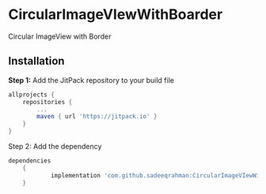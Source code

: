 # CircularImageVIewWithBoarder

Circular ImageView with Border

## Installation

**Step 1:** Add the JitPack repository to your build file

```gradle
allprojects {
    repositories {
        ...
        maven { url 'https://jitpack.io' }
    }
}
```
Step 2: Add the dependency

```gradle
dependencies
	{
	        implementation 'com.github.sadeeqrahman:CircularImageVIewWithBoarder:1.0.0'
	}
```
